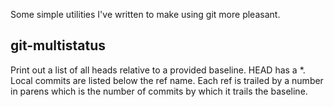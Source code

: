 Some simple utilities I've written to make using git more pleasant.

## git-multistatus

Print out a list of all heads relative to a provided baseline.  HEAD
has a *. Local commits are listed below the ref name. Each ref is
trailed by a number in parens which is the number of commits by which
it trails the baseline.
